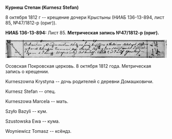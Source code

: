 **Курнеш Степан (Kurnesz Stefan)**

8 октября 1812 г -- крещение дочери Крыстыны (НИАБ 136-13-894, лист 85,
№47/1812-р (ориг)).

**НИАБ 136-13-894:** Лист 85. **Метрическая запись №47/1812-р (ориг).**

![](./media/77980696f6fe1afddeae42693b9d1fc88e4a778e.png)

Осовская Покровская церковь. 8 октября 1812 года. Метрическая запись о
крещении.

Kurneszowna Krystyna -- дочь родителей с деревни Домашковичи.

Kurnesz Stefan -- отец.

Kurneszowa Marcela -- мать.

Szyło Bazyli -- кум.

Szustowska Ewa -- кума.

Woyniewicz Tomasz -- ксёндз.
